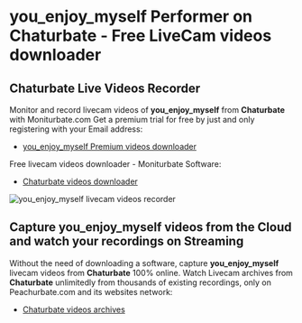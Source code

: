 # you_enjoy_myself Performer on Chaturbate - Free LiveCam videos downloader

## Chaturbate Live Videos Recorder

Monitor and record livecam videos of **you_enjoy_myself** from **Chaturbate** with Moniturbate.com
Get a premium trial for free by just and only registering with your Email address:
* [you_enjoy_myself Premium videos downloader](https://moniturbate.com/request-demo-licence-key.html)

Free livecam videos downloader - Moniturbate Software:
* [Chaturbate videos downloader](https://moniturbate.com/moniturbate-download-software.html)

![you_enjoy_myself livecam videos recorder](https://peachurnet.com/templates/moniturbate-software.png)


## Capture you_enjoy_myself videos from the Cloud and watch your recordings on Streaming

Without the need of downloading a software, capture **you_enjoy_myself** livecam videos from **Chaturbate** 100% online.
Watch Livecam archives from **Chaturbate** unlimitedly from thousands of existing recordings, only on Peachurbate.com and its websites network:
* [Chaturbate videos archives](https://peachurnet.com/)